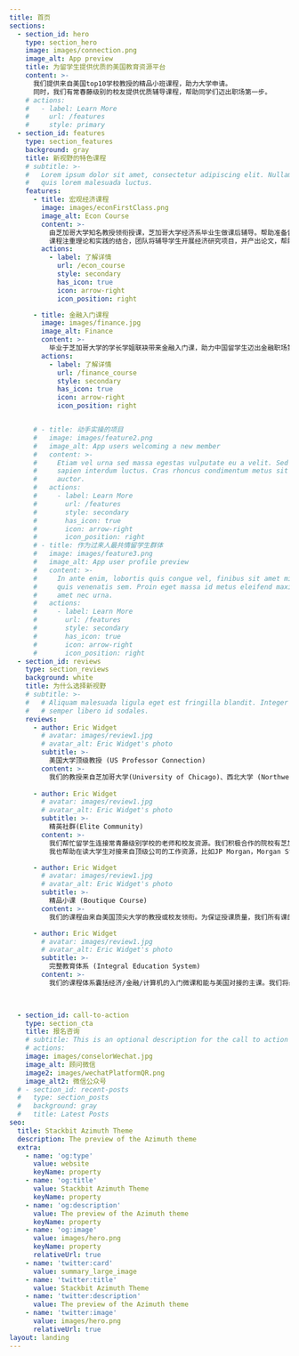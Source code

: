 ```yaml
---
title: 首页
sections:
  - section_id: hero
    type: section_hero
    image: images/connection.png
    image_alt: App preview
    title: 为留学生提供优质的美国教育资源平台
    content: >-
      我们提供来自美国top10学校教授的精品小班课程，助力大学申请。
      同时，我们有常春藤级别的校友提供优质辅导课程，帮助同学们迈出职场第一步。
    # actions:  
    #   - label: Learn More
    #     url: /features
    #     style: primary
  - section_id: features
    type: section_features
    background: gray
    title: 新视野的特色课程
    # subtitle: >-
    #   Lorem ipsum dolor sit amet, consectetur adipiscing elit. Nullam a metus
    #   quis lorem malesuada luctus.
    features:
      - title: 宏观经济课程
        image: images/econFirstClass.png
        image_alt: Econ Course
        content: >-
          由芝加哥大学知名教授领衔授课，芝加哥大学经济系毕业生做课后辅导。帮助准备留美的高中生进一步了解了解宏观经济和货币政策。
          课程注重理论和实践的结合，团队将辅导学生开展经济研究项目，并产出论文，帮助学生冲刺大学申请。
        actions:
          - label: 了解详情
            url: /econ_course
            style: secondary
            has_icon: true
            icon: arrow-right
            icon_position: right

      - title: 金融入门课程
        image: images/finance.jpg
        image_alt: Finance
        content: >-
          毕业于芝加哥大学的学长学姐联袂带来金融入门课，助力中国留学生迈出金融职场第一步。
        actions:
          - label: 了解详情
            url: /finance_course
            style: secondary
            has_icon: true
            icon: arrow-right
            icon_position: right


      # - title: 动手实操的项目
      #   image: images/feature2.png
      #   image_alt: App users welcoming a new member
      #   content: >-
      #     Etiam vel urna sed massa egestas vulputate eu a velit. Sed ut nisl nec
      #     sapien interdum luctus. Cras rhoncus condimentum metus sit amet
      #     auctor.
      #   actions:
      #     - label: Learn More
      #       url: /features
      #       style: secondary
      #       has_icon: true
      #       icon: arrow-right
      #       icon_position: right
      # - title: 作为过来人最共情留学生群体
      #   image: images/feature3.png
      #   image_alt: App user profile preview
      #   content: >-
      #     In ante enim, lobortis quis congue vel, finibus sit amet mi. Aenean
      #     quis venenatis sem. Proin eget massa id metus eleifend maximus sit
      #     amet nec urna.
      #   actions:
      #     - label: Learn More
      #       url: /features
      #       style: secondary
      #       has_icon: true
      #       icon: arrow-right
      #       icon_position: right
  - section_id: reviews
    type: section_reviews
    background: white
    title: 为什么选择新视野
    # subtitle: >-
    #   # Aliquam malesuada ligula eget est fringilla blandit. Integer finibus
    #   # semper libero id sodales.
    reviews:
      - author: Eric Widget
        # avatar: images/review1.jpg
        # avatar_alt: Eric Widget's photo
        subtitle: >-
          美国大学顶级教授 (US Professor Connection)
        content: >-
          我们的教授来自芝加哥大学(University of Chicago)、西北大学 (Northwestern University)、宾夕法尼亚大学 (University of Pennsylvania) 等美国顶尖大学。他们给学生带来大学入门级别的课程和项目知道。
        
      - author: Eric Widget
        # avatar: images/review1.jpg
        # avatar_alt: Eric Widget's photo
        subtitle: >-
          精英社群(Elite Community)
        content: >-
          我们帮忙留学生连接常青藤级别学校的老师和校友资源。我们积极合作的院校有芝加哥大学，西北大学，斯坦福大学等等。
          我也帮助在读大学生对接来自顶级公司的工作资源，比如JP Morgan，Morgan Stanley，Facebook等。

      - author: Eric Widget
        # avatar: images/review1.jpg
        # avatar_alt: Eric Widget's photo
        subtitle: >-
          精品小课 (Boutique Course)
        content: >-
          我们的课程由来自美国顶尖大学的教授或校友领衔。为保证授课质量，我们所有课的平均师生比小于1:3。

      - author: Eric Widget
        # avatar: images/review1.jpg
        # avatar_alt: Eric Widget's photo
        subtitle: >-
          完整教育体系 (Integral Education System)
        content: >-
          我们的课程体系囊括经济/金融/计算机的入门微课和能与美国对接的主课。我们将最大限度的助力高中生申请大学并帮助大学生迈出职场第一步。
      


  - section_id: call-to-action
    type: section_cta
    title: 报名咨询
    # subtitle: This is an optional description for the call to action block.
    # actions:
    image: images/conselorWechat.jpg
    image_alt: 顾问微信
    image2: images/wechatPlatformQR.png
    image_alt2: 微信公众号
  # - section_id: recent-posts
  #   type: section_posts
  #   background: gray
  #   title: Latest Posts
seo:
  title: Stackbit Azimuth Theme
  description: The preview of the Azimuth theme
  extra:
    - name: 'og:type'
      value: website
      keyName: property
    - name: 'og:title'
      value: Stackbit Azimuth Theme
      keyName: property
    - name: 'og:description'
      value: The preview of the Azimuth theme
      keyName: property
    - name: 'og:image'
      value: images/hero.png
      keyName: property
      relativeUrl: true
    - name: 'twitter:card'
      value: summary_large_image
    - name: 'twitter:title'
      value: Stackbit Azimuth Theme
    - name: 'twitter:description'
      value: The preview of the Azimuth theme
    - name: 'twitter:image'
      value: images/hero.png
      relativeUrl: true
layout: landing
---
```

